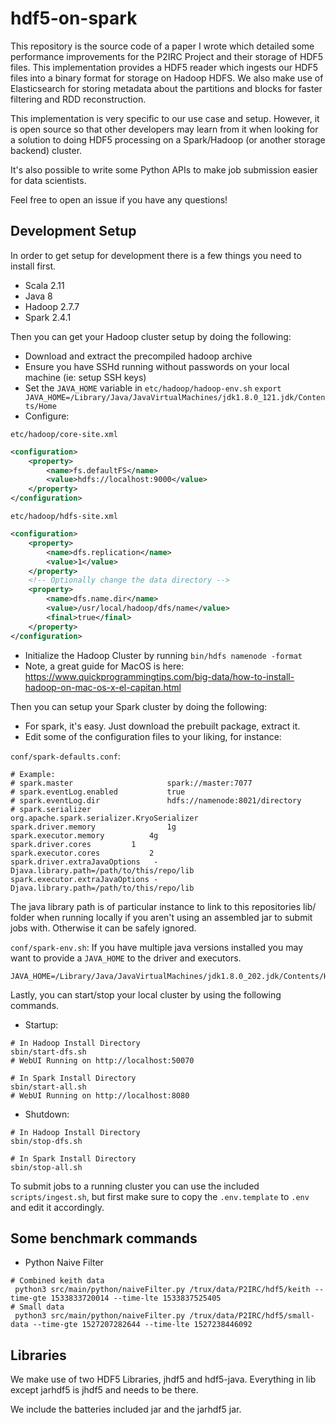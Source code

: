 # hdf5-on-spark

This repository is the source code of a paper I wrote which detailed some performance improvements for the P2IRC Project and their storage of HDF5 files. This implementation provides a HDF5 reader which ingests our HDF5 files into a binary format for storage on Hadoop HDFS. We also make use of Elasticsearch for storing metadata about the partitions and blocks for faster filtering and RDD reconstruction.

This implementation is very specific to our use case and setup. However, it is open source so that other developers may learn from it when looking for a solution to doing HDF5 processing on a Spark/Hadoop (or another storage backend) cluster.

It's also possible to write some Python APIs to make job submission easier for data scientists.

Feel free to open an issue if you have any questions!

## Development Setup

In order to get setup for development there is a few things you need to install first.

- Scala 2.11
- Java 8
- Hadoop 2.7.7
- Spark 2.4.1

Then you can get your Hadoop cluster setup by doing the following:

- Download and extract the precompiled hadoop archive
- Ensure you have SSHd running without passwords on your local machine (ie: setup SSH keys)
- Set the `JAVA_HOME` variable in `etc/hadoop/hadoop-env.sh`
`export JAVA_HOME=/Library/Java/JavaVirtualMachines/jdk1.8.0_121.jdk/Contents/Home`
- Configure:

`etc/hadoop/core-site.xml`

```xml
<configuration>
    <property>
        <name>fs.defaultFS</name>
        <value>hdfs://localhost:9000</value>
    </property>
</configuration>
```

`etc/hadoop/hdfs-site.xml`

```xml
<configuration>
    <property>
        <name>dfs.replication</name>
        <value>1</value>
    </property>
    <!-- Optionally change the data directory -->
    <property>
        <name>dfs.name.dir</name>
        <value>/usr/local/hadoop/dfs/name</value>
        <final>true</final>
    </property>
</configuration>
```

- Initialize the Hadoop Cluster by running `bin/hdfs namenode -format`
- Note, a great guide for MacOS is here: https://www.quickprogrammingtips.com/big-data/how-to-install-hadoop-on-mac-os-x-el-capitan.html

Then you can setup your Spark cluster by doing the following:

- For spark, it's easy. Just download the prebuilt package, extract it.
- Edit some of the configuration files to your liking, for instance:

`conf/spark-defaults.conf`:
```shell script
# Example:
# spark.master                     spark://master:7077
# spark.eventLog.enabled           true
# spark.eventLog.dir               hdfs://namenode:8021/directory
# spark.serializer                 org.apache.spark.serializer.KryoSerializer
spark.driver.memory                1g
spark.executor.memory		   4g
spark.driver.cores		   1
spark.executor.cores		   2
spark.driver.extraJavaOptions	-Djava.library.path=/path/to/this/repo/lib
spark.executor.extraJavaOptions	-Djava.library.path=/path/to/this/repo/lib
```

The java library path is of particular instance to link to this repositories lib/ folder when running locally if you aren't using an assembled jar to submit jobs with. Otherwise it can be safely ignored.

`conf/spark-env.sh`:
If you have multiple java versions installed you may want to provide a `JAVA_HOME` to the driver and executors.

```
JAVA_HOME=/Library/Java/JavaVirtualMachines/jdk1.8.0_202.jdk/Contents/Home
```

Lastly, you can start/stop your local cluster by using the following commands.

- Startup:
```shell script
# In Hadoop Install Directory
sbin/start-dfs.sh
# WebUI Running on http://localhost:50070

# In Spark Install Directory
sbin/start-all.sh
# WebUI Running on http://localhost:8080
```

- Shutdown:
```shell script
# In Hadoop Install Directory
sbin/stop-dfs.sh

# In Spark Install Directory
sbin/stop-all.sh
```

To submit jobs to a running cluster you can use the included `scripts/ingest.sh`, but first
make sure to copy the `.env.template` to `.env` and edit it accordingly.

## Some benchmark commands

- Python Naive Filter
```
# Combined keith data
 python3 src/main/python/naiveFilter.py /trux/data/P2IRC/hdf5/keith --time-gte 1533833720014 --time-lte 1533837525405
# Small data
 python3 src/main/python/naiveFilter.py /trux/data/P2IRC/hdf5/small-data --time-gte 1527207282644 --time-lte 1527238446092
```

## Libraries

We make use of two HDF5 Libraries, jhdf5 and hdf5-java. Everything in lib except jarhdf5 is jhdf5 and needs to be there.

We include the batteries included jar and the jarhdf5 jar.